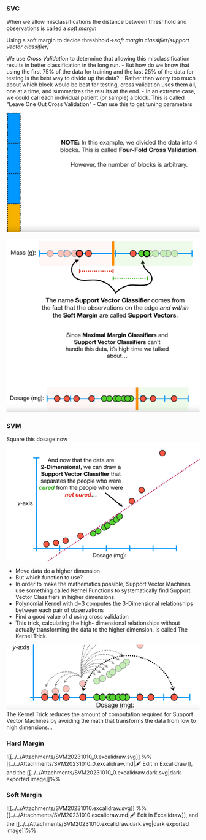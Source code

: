 ### SVC

When we allow misclassifications the distance between threshhold and observations is called a *soft margin*

Using a soft margin to decide threshhold->*soft margin classifier(support vector classifier)*

We use *Cross Validation* to determine that allowing this misclassification results in better
classification in the long run.
	- But how do we know that using the first 75% of the data for training and the last 25% of the data for testing is the best way to divide up the data?
	- Rather than worry too much about which block would be best for testing, cross validation uses them all, one at a time, and summarizes the results at the end.
	- In an extreme case, we could call each individual patient (or sample) a block. This is called "Leave One Out Cross Validation"
	- Can use this to get tuning parameters

![](../../Attachments/SVM-20231009-4.png)

![](../../Attachments/SVM-20231009.png)
![](../../Attachments/SVM-20231009-1.png)

### SVM

Square this dosage now
 ![](../../Attachments/SVM-20231009-2.png)
 
 - Move data do a higher dimension
 - But which function to use?
 - In order to make the mathematics possible, Support Vector Machines use something called Kernel Functions to systematically find Support Vector Classifiers in higher dimensions.
 - Polynomial Kernel with d=3 computes the 3-Dimensional relationships between each pair of observations 
 - Find a good value of d using cross validation
 - This trick, calculating the high- dimensional relationships without actually transforming the data to the higher dimension, is called The Kernel Trick.
 
  ![](../../Attachments/SVM-20231009-3.png)
  The Kernel Trick reduces the amount of computation required for Support Vector Machines by avoiding the math that transforms the data from Iow to high dimensions...




### Hard Margin
![[../../Attachments/SVM20231010_0.excalidraw.svg]]
%%[[../../Attachments/SVM20231010_0.excalidraw.md|🖋 Edit in Excalidraw]], and the [[../../Attachments/SVM20231010_0.excalidraw.dark.svg|dark exported image]]%%


### Soft Margin
![[../../Attachments/SVM20231010.excalidraw.svg]]
%%[[../../Attachments/SVM20231010.excalidraw.md|🖋 Edit in Excalidraw]], and the [[../../Attachments/SVM20231010.excalidraw.dark.svg|dark exported image]]%%